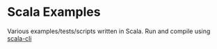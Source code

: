 # Scala Examples

Various examples/tests/scripts written in Scala. Run and compile using [scala-cli](https://scala-cli.virtuslab.org)
